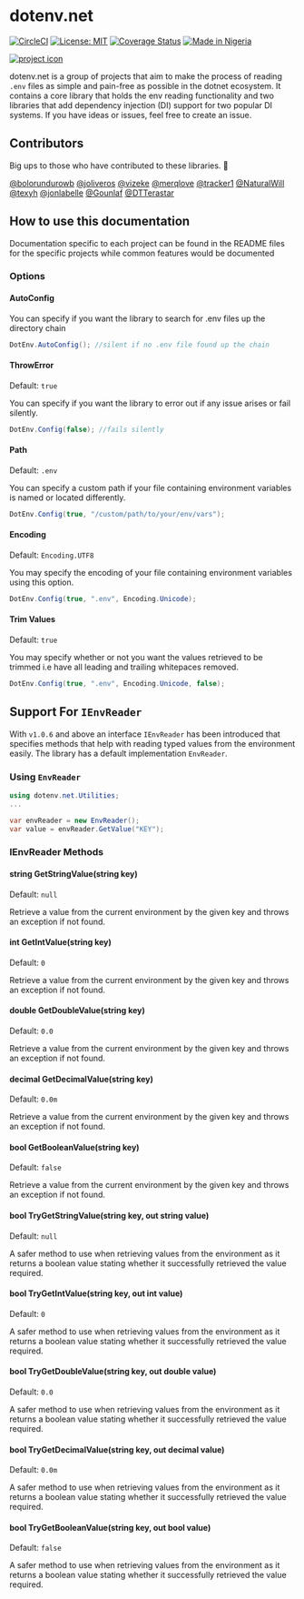 # dotenv.net

[![CircleCI](https://circleci.com/gh/bolorundurowb/dotenv.net.svg?style=svg)](https://circleci.com/gh/bolorundurowb/dotenv.net) [![License: MIT](https://img.shields.io/badge/License-MIT-yellow.svg)](LICENSE) [![Coverage Status](https://coveralls.io/repos/github/bolorundurowb/dotenv.net/badge.svg?branch=master)](https://coveralls.io/github/bolorundurowb/dotenv.net?branch=master) [![Made in Nigeria](https://img.shields.io/badge/made%20in-nigeria-008751.svg?style=flat-square)](https://github.com/acekyd/made-in-nigeria)

[![project icon](https://res.cloudinary.com/dg2dgzbt4/image/upload/v1587070177/external_assets/open_source/icons/dotenv.png)]()

dotenv.net is a group of projects that aim to make the process of reading `.env` files as simple and pain-free as possible in the dotnet ecosystem. It contains a core library that holds the env reading functionality and two libraries that add dependency injection (DI) support for two popular DI systems. If you have ideas or issues, feel free to create an issue.

## Contributors

Big ups to those who have contributed to these libraries. :clap:

[@bolorundurowb](https://github.com/bolorundurowb) [@joliveros](https://github.com/joliveros) [@vizeke](https://github.com/vizeke) [@merqlove](https://github.com/merqlove) [@tracker1](https://github.com/tracker1)  [@NaturalWill](https://github.com/NaturalWill)  [@texyh](https://github.com/texyh) [@jonlabelle](https://github.com/jonlabelle) [@Gounlaf](https://github.com/Gounlaf) [@DTTerastar](https://github.com/DTTerastar)


## How to use this documentation

Documentation specific to each project can be found in the README files for the specific projects while common features would be documented

###  Options


#### AutoConfig

You can specify if you want the library to search for .env files up the directory chain

```csharp
DotEnv.AutoConfig(); //silent if no .env file found up the chain
```

#### ThrowError

Default: `true`

You can specify if you want the library to error out if any issue arises or fail silently.

```csharp
DotEnv.Config(false); //fails silently
```

#### Path

Default: `.env`

You can specify a custom path if your file containing environment variables is
named or located differently.

```csharp
DotEnv.Config(true, "/custom/path/to/your/env/vars");
```

#### Encoding

Default: `Encoding.UTF8`

You may specify the encoding of your file containing environment variables
using this option.

```csharp
DotEnv.Config(true, ".env", Encoding.Unicode);
```

#### Trim Values

Default: `true`

You may specify whether or not you want the values retrieved to be trimmed i.e have all leading and trailing whitepaces removed.

```csharp
DotEnv.Config(true, ".env", Encoding.Unicode, false);
```

## Support For `IEnvReader`

With `v1.0.6` and above an interface `IEnvReader` has been introduced that specifies methods that help with reading typed values from the environment easily. The library has a default implementation `EnvReader`.

### Using `EnvReader` 

```csharp
using dotenv.net.Utilities;
...

var envReader = new EnvReader();
var value = envReader.GetValue("KEY");
```

### IEnvReader Methods

#### string GetStringValue(string key)

Default: `null`

Retrieve a value from the current environment by the given key and throws an exception if not found.

#### int GetIntValue(string key)

Default: `0`

Retrieve a value from the current environment by the given key and throws an exception if not found.

#### double GetDoubleValue(string key)

Default: `0.0`

Retrieve a value from the current environment by the given key and throws an exception if not found.

#### decimal GetDecimalValue(string key)

Default: `0.0m`

Retrieve a value from the current environment by the given key and throws an exception if not found.

#### bool GetBooleanValue(string key)

Default: `false`

Retrieve a value from the current environment by the given key and throws an exception if not found.


#### bool TryGetStringValue(string key, out string value)

Default: `null`

A safer method to use when retrieving values from the environment as it returns a boolean value stating whether it successfully retrieved the value required.

#### bool TryGetIntValue(string key, out int value)

Default: `0`

A safer method to use when retrieving values from the environment as it returns a boolean value stating whether it successfully retrieved the value required.

#### bool TryGetDoubleValue(string key, out double value)

Default: `0.0`

A safer method to use when retrieving values from the environment as it returns a boolean value stating whether it successfully retrieved the value required.

#### bool TryGetDecimalValue(string key, out decimal value)

Default: `0.0m`

A safer method to use when retrieving values from the environment as it returns a boolean value stating whether it successfully retrieved the value required.

#### bool TryGetBooleanValue(string key, out bool value)

Default: `false`

A safer method to use when retrieving values from the environment as it returns a boolean value stating whether it successfully retrieved the value required.
